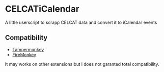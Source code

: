 # CELCATiCalendar
A little userscript to scrapp CELCAT data and convert it to iCalendar events

## Compatibility
- [Tampermonkey](https://www.tampermonkey.net/)
- [FireMonkey](https://addons.mozilla.org/fr/firefox/addon/firemonkey/)

It may works on other extensions but I does not garanted total compatibility.

